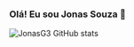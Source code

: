 ### Olá! Eu sou Jonas Souza 👋

![JonasG3 GitHub stats](https://github-readme-stats.vercel.app/api?username=JonasG3&show_icons=true&theme=radical)

